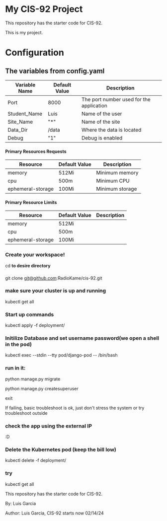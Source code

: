 # My CIS-92 Project 

This repository has the starter code for CIS-92. 

This is my project.


# Configuration

## The variables from config.yaml

| Variable Name | Default Value | Description |
| --- | --- | --- | 
|  Port | 8000 | The port number used for the application | 
| Student_Name | Luis | Name of the user | 
| Site_Name | "*" | Name of the site | 
| Data_Dir | /data | Where the data is located | 
| Debug | "1" | Debug is enabled | 

#### Primary Resources Requests
| Resource | Default Value | Description |
| --- | --- | --- |
| memory| 512Mi | Minimum memory | 
| cpu | 500m | Minimum CPU |
| ephemeral-storage | 100Mi | Minimum storage|

#### Primary Resource Limits
| Resource | Default Value | Description |
| --- | --- | --- |
|memory | 512Mi |
|cpu | 500m |
|ephemeral-storage | 100Mi |

### Create your workspace!

cd **to desire directory**

###
git clone git@github.com:RadioKame/cis-92.git

### make sure your cluster is up and running ###

kubectl get all



### Start up commands
kubectl apply -f deployment/

### Initilize Database and set username password(we open a shell in the pod)
kubectl exec --stdin --tty pod/django-pod -- /bin/bash




### run in it:

python manage.py migrate

python manage.py createsuperuser

exit

If failing, basic troubleshoot is ok, just don't stress the system or try troubleshoot outside

### check the app using the external IP

:D


### Delete the Kubernetes pod (keep the bill low)
kubectl delete -f deployment/


### try

kubectl get all




This repository has the starter code for CIS-92. 

By: Luis Garcia




Author: Luis Garcia, CIS-92 starts now 02/14/24

